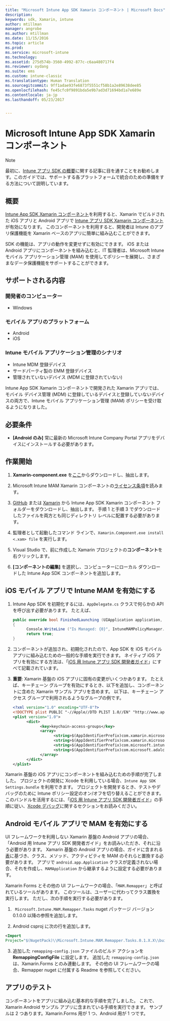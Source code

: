 ```yaml
---
title: "Microsoft Intune App SDK Xamarin コンポーネント | Microsoft Docs"
description: 
keywords: sdk, Xamarin, intune
author: mtillman
manager: angrobe
ms.author: mtillman
ms.date: 11/15/2016
ms.topic: article
ms.prod: 
ms.service: microsoft-intune
ms.technology: 
ms.assetid: 275d574b-3560-4992-877c-c6aa480717f4
ms.reviewer: oydang
ms.suite: ems
ms.custom: intune-classic
ms.translationtype: Human Translation
ms.sourcegitcommit: 9ff1adae93fe6873f5551cf58b1a2e89638dee85
ms.openlocfilehash: fe45cfc0f9891bda5e9b7ad3d71694bd1a7e689e
ms.contentlocale: ja-jp
ms.lasthandoff: 05/23/2017


---
```


# <a name="microsoft-intune-app-sdk-xamarin-component"></a>Microsoft Intune App SDK Xamarin コンポーネント

> [!NOTE]
> 最初に、[Intune アプリ SDK の概要](intune-app-sdk-get-started.md)に関する記事に目を通すことをお勧めします。このガイドでは、サポートする各プラットフォームで統合のための準備をする方法について説明しています。



## <a name="overview"></a>概要
[Intune App SDK Xamarin コンポーネント](https://components.xamarin.com/view/microsoft.intune.mam)を利用すると、Xamarin でビルドされた iOS アプリと Android アプリで [Intune アプリ SDK Xamarin コンポーネント](../deploy-use/protect-app-data-using-mobile-app-management-policies-with-microsoft-intune.md)が有効になります。 このコンポーネントを利用すると、開発者は Intune のアプリ保護機能を Xamarin ベースのアプリに簡単に組み込むことができます。

SDK の機能は、アプリの動作を変更せずに有効にできます。 iOS または Android アプリにコンポーネントを組み込むと、IT 監理者は、Microsoft Intune モバイル アプリケーション管理 (MAM) を使用してポリシーを展開し、さまざまなデータ保護機能をサポートすることができます。

## <a name="whats-supported"></a>サポートされる内容

### <a name="developer-machines"></a>開発者のコンピューター
* Windows


### <a name="mobile-app-platforms"></a>モバイル アプリのプラットフォーム
* Android
* iOS


### <a name="intune-mobile-application-management-scenarios"></a>Intune モバイル アプリケーション管理のシナリオ

* Intune MDM 登録デバイス
* サードパーティ製の EMM 登録デバイス
* 管理されていないデバイス (MDM に登録されていない)

Intune App SDK Xamarin コンポーネントで開発された Xamarin アプリでは、モバイル デバイス管理 (MDM) に登録しているデバイスと登録していないデバイスの両方で、Intune モバイル アプリケーション管理 (MAM) ポリシーを受け取るようになりました。

## <a name="prerequisites"></a>必要条件

* **[Android のみ]** 常に最新の Microsoft Intune Company Portal アプリをデバイスにインストールする必要があります。

## <a name="get-started"></a>作業開始

1.    **Xamarin-component.exe** を[ここ](https://components.xamarin.com/submit/xpkg)からダウンロードし、抽出します。

2. Microsoft Intune MAM Xamarin コンポーネントの[ライセンス条項](https://components.xamarin.com/license/microsoft.intune.mam)を読みます。

3.    [GitHub](https://github.com/msintuneappsdk/intune-app-sdk-xamarin) または [Xamarin](https://components.xamarin.com/license/microsoft.intune.mam) から Intune App SDK Xamarin コンポーネント フォルダーをダウンロードし、抽出します。 手順 1 と手順 3 でダウンロードしたファイルを両方とも同じディレクトリ レベルに配置する必要があります。

4.    監理者として起動したコマンド ラインで、`Xamarin.Component.exe install <.xam> file` を実行します。

5.    Visual Studio で、前に作成した Xamarin プロジェクトの**コンポーネント**を右クリックします。

6.    **[コンポーネントの編集]** を選択し、コンピューターにローカル ダウンロードした Intune App SDK コンポーネントを追加します。



## <a name="enabling-intune-mam-in-your-ios-mobile-app"></a>iOS モバイル アプリで Intune MAM を有効にする
1.    Intune App SDK を初期化するには、`AppDelegate.cs` クラスで何らかの API を呼び出す必要があります。 たとえば、

      ```csharp
      public override bool FinishedLaunching (UIApplication application, NSDictionary launchOptions)
      {
            Console.WriteLine ("Is Managed: {0}", IntuneMAMPolicyManager.Instance.PrimaryUser != null);
            return true;
      }

      ```

2.    コンポーネントが追加され、初期化されたので、App SDK を iOS モバイル アプリに組み込むための一般的な手順を実行できます。 ネイティブ iOS アプリを有効にする方法は、「[iOS 用 Intune アプリ SDK 開発者ガイド](intune-app-sdk-ios.md)」にすべて記載されています。
3. **重要**: Xamarin 基盤の iOS アプリに固有の変更がいくつかあります。 たとえば、キーチェーン グループを有効にするとき、以下を追加し、コンポーネントに含めた Xamarin サンプル アプリを含めます。 以下は、キーチェーン アクセス グループで利用されるようなグループの例です。

      ```xml
      <?xml version="1.0" encoding="UTF-8"?>
      <!DOCTYPE plist PUBLIC "-//Apple//DTD PLIST 1.0//EN" "http://www.apple.com/DTDs/PropertyList-1.0.dtd">
      <plist version="1.0">
            <dict>
                  <key>keychain-access-groups</key>
                  <array>
                        <string>$(AppIdentifierPrefix)com.xamarin.microsoftintunesample</string>
                        <string>$(AppIdentifierPrefix)com.xamarin.microsoftintunesample.intunemam</string>
                        <string>$(AppIdentifierPrefix)com.microsoft.intune.mam</string>
                        <string>$(AppIdentifierPrefix)com.microsoft.adalcache</string>
                  </array>
            </dict>
      </plist>
      ```

Xamarin 基盤の iOS アプリにコンポーネントを組み込むための手順が完了しました。 プロジェクトの開発に Xcode を利用している場合、`Intune App SDK Settings.bundle` を利用できます。 プロジェクトを開発するとき、テストやデバッグのために Intune ポリシー設定のオン/オフを切り替えることができます。 このバンドルを活用するには、「[iOS 用 Intune アプリ SDK 開発者ガイド](intune-app-sdk-ios.md)」の手順に従い、[Xcode デバッグ](intune-app-sdk-ios.md#status-result-and-debug-notifications)に関するセクションをお読みください。

## <a name="enabling-mam-in-your-android-mobile-app"></a>Android モバイル アプリで MAM を有効にする
UI フレームワークを利用しない Xamarin 基盤の Android アプリの場合、「Android 用 Intune アプリ SDK 開発者ガイド」をお読みいただき、それに沿う必要があります。 Xamarin 基盤の Android アプリの場合、ガイドに含まれる[表](intune-app-sdk-android.md#replace-classes-methods-and-activities-with-their-mam-equivalent)に基づき、クラス、メソッド、アクティビティを MAM のそれらと置換する必要があります。 アプリで `android.app.Application` クラスが定義されない場合、それを作成し、`MAMApplication` から継承するように設定する必要があります。

Xamarin Forms とその他の UI フレームワークの場合、「`MAM.Remapper`」と呼ばれているツールがあります。 このツールは、ユーザーに代わってクラス置換を実行します。 ただし、次の手順を実行する必要があります。

1.    ` Microsoft.Intune.MAM.Remapper.Tasks` nuget パッケージ バージョン 0.1.0.0 以降の参照を追加します。

2.    Android csproj に次の行を追加します。
  ```xml
  <Import
  Project="$(NugetPack)\\Microsoft.Intune.MAM.Remapper.Tasks.0.1.X.X\\build\\MonoAndroid10\\Microsoft.Intune.MAM.Remapper.targets" />
  ```

3.    追加した `remapping-config.json` ファイルのビルド アクションを **RemappingConfigFile** に設定します。 追加した `remapping-config.json` は、Xamarin.Forms とのみ連動します。 その他の UI フレームワークの場合、Remapper nuget に付属する Readme を参照してください。

## <a name="test-your-app"></a>アプリのテスト

コンポーネントをアプリに組み込む基本的な手順を完了しました。 これで、Xamarin Android サンプル アプリに含まれている手順を実行できます。 サンプルは 2 つあります。Xamarin.Forms 用が 1 つ、Android 用が 1 つです。


